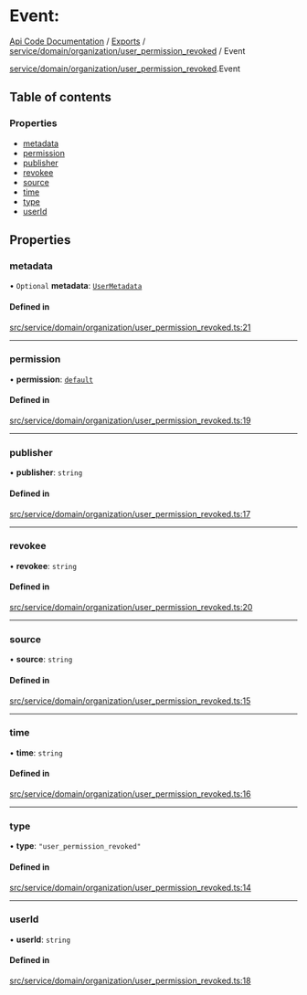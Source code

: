 # Event: 
 
[Api Code Documentation](../README.md) / [Exports](../modules.md) / [service/domain/organization/user\_permission\_revoked](../modules/service_domain_organization_user_permission_revoked.md) / Event

[service/domain/organization/user\_permission\_revoked](../modules/service_domain_organization_user_permission_revoked.md).Event

## Table of contents

### Properties

- [metadata](service_domain_organization_user_permission_revoked.Event.md#metadata)
- [permission](service_domain_organization_user_permission_revoked.Event.md#permission)
- [publisher](service_domain_organization_user_permission_revoked.Event.md#publisher)
- [revokee](service_domain_organization_user_permission_revoked.Event.md#revokee)
- [source](service_domain_organization_user_permission_revoked.Event.md#source)
- [time](service_domain_organization_user_permission_revoked.Event.md#time)
- [type](service_domain_organization_user_permission_revoked.Event.md#type)
- [userId](service_domain_organization_user_permission_revoked.Event.md#userid)

## Properties

### metadata

• `Optional` **metadata**: [`UserMetadata`](../modules/service_domain_metadata.md#usermetadata)

#### Defined in

[src/service/domain/organization/user_permission_revoked.ts:21](https://github.com/openkfw/TruBudget/blob/2e43ea7/api/src/service/domain/organization/user_permission_revoked.ts#L21)

___

### permission

• **permission**: [`default`](../modules/authz_intents.md#default)

#### Defined in

[src/service/domain/organization/user_permission_revoked.ts:19](https://github.com/openkfw/TruBudget/blob/2e43ea7/api/src/service/domain/organization/user_permission_revoked.ts#L19)

___

### publisher

• **publisher**: `string`

#### Defined in

[src/service/domain/organization/user_permission_revoked.ts:17](https://github.com/openkfw/TruBudget/blob/2e43ea7/api/src/service/domain/organization/user_permission_revoked.ts#L17)

___

### revokee

• **revokee**: `string`

#### Defined in

[src/service/domain/organization/user_permission_revoked.ts:20](https://github.com/openkfw/TruBudget/blob/2e43ea7/api/src/service/domain/organization/user_permission_revoked.ts#L20)

___

### source

• **source**: `string`

#### Defined in

[src/service/domain/organization/user_permission_revoked.ts:15](https://github.com/openkfw/TruBudget/blob/2e43ea7/api/src/service/domain/organization/user_permission_revoked.ts#L15)

___

### time

• **time**: `string`

#### Defined in

[src/service/domain/organization/user_permission_revoked.ts:16](https://github.com/openkfw/TruBudget/blob/2e43ea7/api/src/service/domain/organization/user_permission_revoked.ts#L16)

___

### type

• **type**: ``"user_permission_revoked"``

#### Defined in

[src/service/domain/organization/user_permission_revoked.ts:14](https://github.com/openkfw/TruBudget/blob/2e43ea7/api/src/service/domain/organization/user_permission_revoked.ts#L14)

___

### userId

• **userId**: `string`

#### Defined in

[src/service/domain/organization/user_permission_revoked.ts:18](https://github.com/openkfw/TruBudget/blob/2e43ea7/api/src/service/domain/organization/user_permission_revoked.ts#L18)
